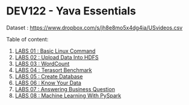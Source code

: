 # DEV122 - Yava Essentials

Dataset :
https://www.dropbox.com/s/jh8e8mo5x4dg4ia/USvideos.csv

Table of content:
1. [LABS 01 : Basic Linux Command](https://github.com/project303/DEV122---Yava-Essentials/blob/master/YAVA%20Essentials_LABS%2001_%20Basic%20Linux%20Command.json)
2. [LABS 02 : Upload Data Into HDFS](https://github.com/project303/DEV122---Yava-Essentials/blob/master/YAVA%20Essentials_LABS%2002_%20Upload%20Data%20Into%20HDFS.json)
3. [LABS 03 : WordCount](https://github.com/project303/DEV122---Yava-Essentials/blob/master/YAVA%20Essentials_LABS%2003_%20WordCount.json)
4. [LABS 04 : Terasort Benchmark](https://github.com/project303/DEV122---Yava-Essentials/blob/master/YAVA%20Essentials_LABS%2004_%20Terasort%20Benchmark.json)
5. [LABS 05 : Create Database](https://github.com/project303/DEV122---Yava-Essentials/blob/master/YAVA%20Essentials_LABS%2005_%20Create%20Database.json)
6. [LABS 06 : Know Your Data](https://github.com/project303/DEV122---Yava-Essentials/blob/master/YAVA%20Essentials_LABS%2006_%20Know%20Your%20Data.json)
7. [LABS 07 : Answering Business Question](https://github.com/project303/DEV122---Yava-Essentials/blob/master/YAVA%20Essentials_LABS%2007_%20Answering%20Business%20Question.json)
8. [LABS 08 : Machine Learning With PySpark](https://github.com/project303/DEV122---Yava-Essentials/blob/master/YAVA%20Essentials_LABS%2008_%20Machine%20Learning%20With%20Spark.json)



